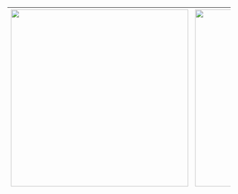 |<img src="CNC/pictures/screenshot.jpg" width=400px>|<img src="http://www.thecncwoodworker.com/uccnc/images/2022_sm.png" width=400px>|
| --- | --- |